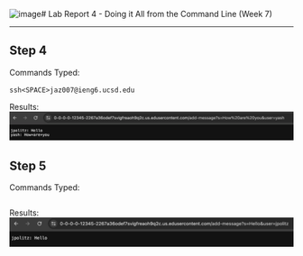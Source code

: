 <img width="916" alt="image" src="https://github.com/JacobZhang058/cse15l-lab-reports/assets/63271669/752d1029-c266-49c3-8fe8-e51a547d050a"># Lab Report 4 - Doing it All from the Command Line (Week 7)
***

## Step 4

Commands Typed:
```
ssh<SPACE>jaz007@ieng6.ucsd.edu
```
Results:
![Image](lab-report-2b.png)

## Step 5

Commands Typed:
```

```
Results:
![Image](lab-report-2a.png)
